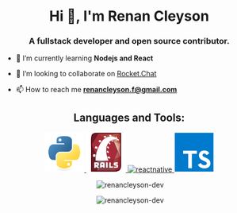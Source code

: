 <h1 align="center">Hi 👋, I'm Renan Cleyson</h1>
<h3 align="center">A fullstack developer and open source contributor.</h3>

- 🌱 I’m currently learning **Nodejs and React**

- 👯 I’m looking to collaborate on [Rocket.Chat](https://github.com/RocketChat/Rocket.Chat)

- 📫 How to reach me **renancleyson.f@gmail.com**

<h2 align="center">Languages and Tools:</h2>
<p align="center"> <a href="https://www.python.org" target="_blank"> <img src="https://raw.githubusercontent.com/devicons/devicon/master/icons/python/python-original.svg" alt="python" width="80" height="80"/> </a> <a href="https://rubyonrails.org" target="_blank"> <img src="https://raw.githubusercontent.com/devicons/devicon/master/icons/rails/rails-original-wordmark.svg" alt="rails" width="80" height="80"/> </a> <a href="https://reactnative.dev/" target="_blank"> <img src="https://reactnative.dev/img/header_logo.svg" alt="reactnative" width="80" height="80"/> </a> <a href="https://www.typescriptlang.org/" target="_blank"> <img src="https://raw.githubusercontent.com/devicons/devicon/master/icons/typescript/typescript-original.svg" alt="typescript" width="80" height="80"/> </a> </p>

<p align="center">&nbsp;<img src="https://github-readme-stats.vercel.app/api/top-langs?username=renancleyson-dev&show_icons=true&locale=en&layout=compact" alt="renancleyson-dev" /></p>

<p align="center">&nbsp;<img src="https://github-readme-stats.vercel.app/api?username=renancleyson-dev&show_icons=true&locale=en" alt="renancleyson-dev" /></p>
